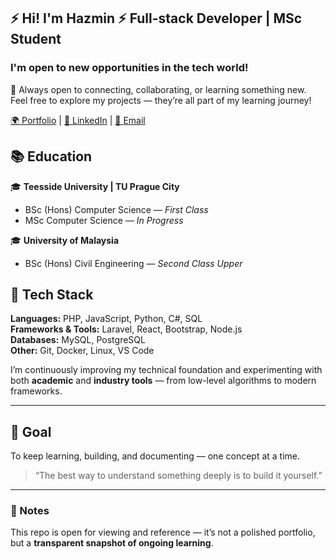## ⚡️ Hi! I'm Hazmin ⚡️ Full-stack Developer | MSc Student
### I'm open to new opportunities in the tech world!
💬 Always open to connecting, collaborating, or learning something new.  
Feel free to explore my projects — they’re all part of my learning journey!

[🌍 Portfolio](https://hazminchik.com) |
[💼 LinkedIn](https://linkedin.com/in/hazminfirdaus) |
[📧 Email](cmhazminfirdaus@gmail.com)

## 📚 Education

🎓 **Teesside University | TU Prague City**  
- BSc (Hons) Computer Science — *First Class*  
- MSc Computer Science — *In Progress*

🎓 **University of Malaysia**  
- BSc (Hons) Civil Engineering — *Second Class Upper*

## 🧰 Tech Stack
**Languages:** PHP, JavaScript, Python, C#, SQL  
**Frameworks & Tools:** Laravel, React, Bootstrap, Node.js  
**Databases:** MySQL, PostgreSQL  
**Other:** Git, Docker, Linux, VS Code

I’m continuously improving my technical foundation and experimenting with both **academic** and **industry tools** — from low-level algorithms to modern frameworks.

---

## 🚀 Goal
To keep learning, building, and documenting — one concept at a time.

> “The best way to understand something deeply is to build it yourself.”

---

### 💬 Notes
This repo is open for viewing and reference — it’s not a polished portfolio, but a **transparent snapshot of ongoing learning**.

<!--
**hazminfirdaus/hazminfirdaus** is a ✨ _special_ ✨ repository because its `README.md` (this file) appears on your GitHub profile.

Here are some ideas to get you started:

- 🔭 I’m currently working on ...
- 🌱 I’m currently learning ...
- 👯 I’m looking to collaborate on ...
- 🤔 I’m looking for help with ...
- 💬 Ask me about ...
- 📫 How to reach me: ...
- 😄 Pronouns: ...
- ⚡ Fun fact: ...
-->
